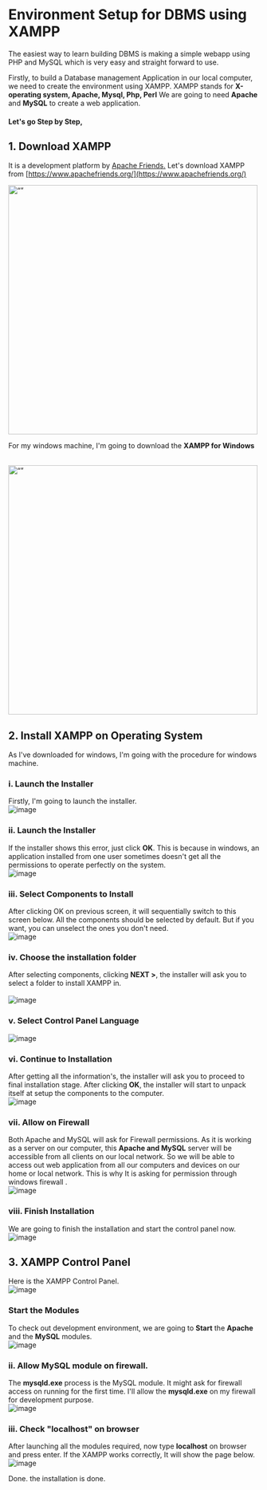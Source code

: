 # Environment Setup for DBMS using XAMPP

The easiest way to learn building DBMS is making a simple webapp using PHP and MySQL which is very easy and straight forward to use.

Firstly, to build a Database management Application in our local computer, we need to create the environment using XAMPP.
XAMPP stands for **X-operating system, Apache, Mysql, Php, Perl**
We are going to need **Apache** and **MySQL** to create a web application.

#### Let's go Step by Step,

## 1. Download XAMPP 

It is a development platform by [Apache Friends.](https://www.apachefriends.org/) 
Let's download XAMPP from [https://www.apachefriends.org/](https://www.apachefriends.org/)
</br>

<img src="https://user-images.githubusercontent.com/19222272/216757300-278e3604-9ec2-48ad-ad0d-897c42dd8908.png"  alt= “” width="500px"  height="">
</br>

For my windows machine, I'm going to download the **XAMPP for Windows** 

</br>

<img src="https://user-images.githubusercontent.com/19222272/216757484-7cbaa71d-3e87-4ef9-ac71-702811d5efbb.png"  alt= “” width="500px"  height="">




## 2. Install XAMPP on Operating System
As I've downloaded for windows, I'm going with the procedure for windows machine.
### i. Launch the Installer
Firstly, I'm going to launch the installer. 
</br>
![image](https://user-images.githubusercontent.com/19222272/216757707-e01569a6-91b9-4509-8654-a5f72fceaaab.png)


### ii. Launch the Installer
If the installer shows this error, just click **OK**. This is because in windows, an application installed from one user sometimes doesn't get all the permissions to operate perfectly on the system. 
</br>
![image](https://user-images.githubusercontent.com/19222272/216757918-615c916d-f979-43ab-a9a9-0de79633d863.png)

### iii. Select Components to Install
After clicking OK on previous screen, it will sequentially switch to this screen below. All the components should be selected by default. But if you want, you can unselect the ones you don't need.
</br>
![image](https://user-images.githubusercontent.com/19222272/216758190-3f67515f-2252-4b03-964d-a47f828fda9f.png)

### iv. Choose the installation folder
After selecting components, clicking **NEXT >**, the installer will ask you to select a folder to install XAMPP in.   
</br>
![image](https://user-images.githubusercontent.com/19222272/216758603-d4f010db-bfaf-4bf4-8136-f87f736e632b.png)

### v. Select Control Panel Language

![image](https://user-images.githubusercontent.com/19222272/216758700-c1d27199-64d2-4bc2-9356-3f448fb956f4.png)

### vi. Continue to Installation
After getting all the information's, the installer will ask you to proceed to final installation stage. After clicking **OK**, the installer will start to unpack itself at setup the components to the computer. 
</br>
![image](https://user-images.githubusercontent.com/19222272/216758754-59e19c3a-0d59-4055-8be0-9d915aff7857.png)


### vii. Allow on Firewall

Both Apache and MySQL will ask for Firewall permissions. As it is working as a server on our computer, this **Apache and MySQL** server will be accessible from all clients on our local network. So we will be able to access out web application from all our computers and devices on our home or local network. 
This is why It is asking for permission through windows firewall .
</br>
![image](https://user-images.githubusercontent.com/19222272/216759019-ad9c1762-77b6-4fe5-a8b2-df95a61f93fa.png)

### viii. Finish Installation
We are going to finish the installation and start the control panel now.
</br>
![image](https://user-images.githubusercontent.com/19222272/216759173-e514d089-2053-4264-aa39-c7bd6abb7ac7.png)



## 3. XAMPP Control Panel
Here is the XAMPP Control Panel. 
</br>
![image](https://user-images.githubusercontent.com/19222272/216759230-9349b4d7-0bc9-4678-b42f-d209d5c5f6af.png)

### Start the Modules
To check out development environment, we are going to **Start** the **Apache** and the **MySQL** modules.
</br>
![image](https://user-images.githubusercontent.com/19222272/216759315-c020fc3e-5dc5-4f30-a79d-5ba0476ddcec.png)

### ii. Allow MySQL module on firewall.
The **mysqld.exe** process is the MySQL module. It might ask for firewall access on running for the first time. I'll allow the **mysqld.exe** on my firewall for development purpose.
</br>
![image](https://user-images.githubusercontent.com/19222272/216759385-ee476fa1-4106-4227-8ca5-c573090b46a1.png)


### iii. Check "localhost" on browser
After launching all the modules required, now type **localhost** on browser and press enter. If the XAMPP works correctly, It will show the page below.
</br>
![image](https://user-images.githubusercontent.com/19222272/216759484-56b85b2a-5e07-4b98-99d5-91e9a54b3fd5.png)

Done. the installation is done. 
